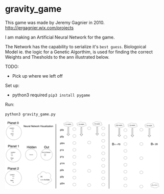 # gravity_game
This game was made by Jeremy Gagnier in 2010.
http://jergagnier.wix.com/projects

I am making an Artificial Neural Network for the game.

The Network has the capability to serialize it's `best guess`.
Biologoical Model ie. the logic for a Genetic Algorthim,
is used for finding the correct Weights and Thesholds to the 
ann illustrated below. 



TODO:
 - Pick up where we left off



Set up:

- python3 required
`pip3 install pygame`


Run:

`python3 gravity_game.py`




![photo](img/nn-vis.jpg?raw=true "Title")
